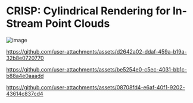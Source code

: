 # CRISP: Cylindrical Rendering for In-Stream Point Clouds
![image](https://github.com/user-attachments/assets/4ee3e6e2-7d92-489d-90a8-63b200f00f00)


https://github.com/user-attachments/assets/d2642a02-ddaf-459a-b19a-32b8e0720770



https://github.com/user-attachments/assets/be5254e0-c5ec-4031-bb1c-b88a4e0aaadd



https://github.com/user-attachments/assets/08708fd4-e6af-40f1-9202-43614c837cd4

